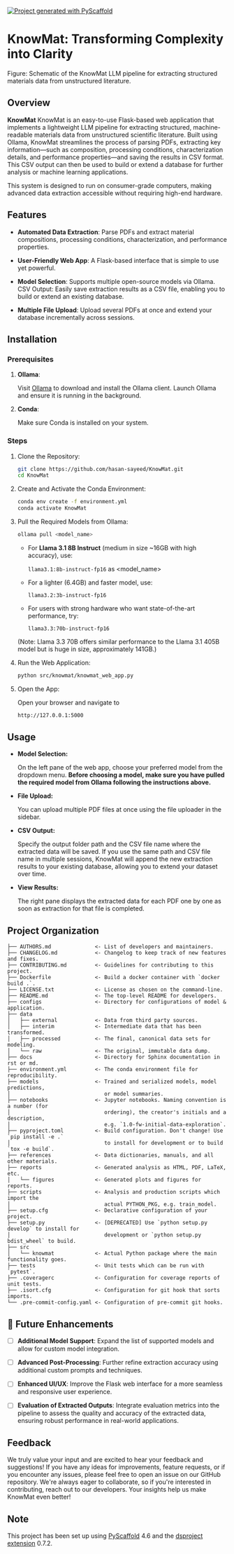 [![Project generated with PyScaffold](https://img.shields.io/badge/-PyScaffold-005CA0?logo=pyscaffold)](https://pyscaffold.org/)
<!-- These are examples of badges you might also want to add to your README. Update the URLs accordingly.
[![Built Status](https://api.cirrus-ci.com/github/<USER>/KnowMat.svg?branch=main)](https://cirrus-ci.com/github/<USER>/KnowMat)
[![ReadTheDocs](https://readthedocs.org/projects/KnowMat/badge/?version=latest)](https://KnowMat.readthedocs.io/en/stable/)
[![Coveralls](https://img.shields.io/coveralls/github/<USER>/KnowMat/main.svg)](https://coveralls.io/r/<USER>/KnowMat)
[![PyPI-Server](https://img.shields.io/pypi/v/KnowMat.svg)](https://pypi.org/project/KnowMat/)
[![Conda-Forge](https://img.shields.io/conda/vn/conda-forge/KnowMat.svg)](https://anaconda.org/conda-forge/KnowMat)
[![Monthly Downloads](https://pepy.tech/badge/KnowMat/month)](https://pepy.tech/project/KnowMat)
[![Twitter](https://img.shields.io/twitter/url/http/shields.io.svg?style=social&label=Twitter)](https://twitter.com/KnowMat)
-->

# **KnowMat**: Transforming Complexity into Clarity

Figure: Schematic of the KnowMat LLM pipeline for extracting structured materials data from unstructured literature.

## Overview

**KnowMat** KnowMat is an easy-to-use Flask-based web application that implements a lightweight LLM pipeline for extracting structured, machine-readable materials data from unstructured scientific literature. Built using Ollama, KnowMat streamlines the process of parsing PDFs, extracting key information—such as composition, processing conditions, characterization details, and performance properties—and saving the results in CSV format. This CSV output can then be used to build or extend a database for further analysis or machine learning applications.

This system is designed to run on consumer-grade computers, making advanced data extraction accessible without requiring high-end hardware.

## Features

- **Automated Data Extraction**: Parse PDFs and extract material compositions, processing conditions, characterization, and performance properties.

- **User-Friendly Web App**: A Flask-based interface that is simple to use yet powerful.

- **Model Selection**: Supports multiple open-source models via Ollama.
CSV Output: Easily save extraction results as a CSV file, enabling you to build or extend an existing database.

- **Multiple File Upload**: Upload several PDFs at once and extend your database incrementally across sessions.

## Installation

### Prerequisites

1. **Ollama**:

   Visit [Ollama](https://ollama.com/) to download and install the Ollama client. Launch Ollama and ensure it is running in the background.

2. **Conda**:

   Make sure Conda is installed on your system.

### Steps

1. Clone the Repository:

   ```bash
   git clone https://github.com/hasan-sayeed/KnowMat.git
   cd KnowMat
   ```

2. Create and Activate the Conda Environment:

   ```bash
   conda env create -f environment.yml
   conda activate KnowMat
   ```

3. Pull the Required Models from Ollama:

   ```bash
   ollama pull <model_name>
   ```

   - For **Llama 3.1 8B Instruct** (medium in size ~16GB with high accuracy), use:

      `llama3.1:8b-instruct-fp16` as <model_name>

   - For a lighter (6.4GB) and faster model, use:

      `llama3.2:3b-instruct-fp16`

   - For users with strong hardware who want state-of-the-art performance, try:

      `llama3.3:70b-instruct-fp16`

   (Note: Llama 3.3 70B offers similar performance to the Llama 3.1 405B model but is huge in size, approximately 141GB.)

4. Run the Web Application:

   ```bash
   python src/knowmat/knowmat_web_app.py
   ```

5. Open the App:

   Open your browser and navigate to

   ```bash
   http://127.0.0.1:5000
   ```


## Usage

- **Model Selection:**

   On the left pane of the web app, choose your preferred model from the dropdown menu. **Before choosing a model, make sure you have pulled the required model from Ollama following the instructions above.**

- **File Upload:**

   You can upload multiple PDF files at once using the file uploader in the sidebar.

- **CSV Output:**

   Specify the output folder path and the CSV file name where the extracted data will be saved. If you use the same path and CSV file name in multiple sessions, KnowMat will append the new extraction results to your existing database, allowing you to extend your dataset over time.

- **View Results:**

   The right pane displays the extracted data for each PDF one by one as soon as extraction for that file is completed.


## Project Organization

```
├── AUTHORS.md              <- List of developers and maintainers.
├── CHANGELOG.md            <- Changelog to keep track of new features and fixes.
├── CONTRIBUTING.md         <- Guidelines for contributing to this project.
├── Dockerfile              <- Build a docker container with `docker build .`.
├── LICENSE.txt             <- License as chosen on the command-line.
├── README.md               <- The top-level README for developers.
├── configs                 <- Directory for configurations of model & application.
├── data
│   ├── external            <- Data from third party sources.
│   ├── interim             <- Intermediate data that has been transformed.
│   ├── processed           <- The final, canonical data sets for modeling.
│   └── raw                 <- The original, immutable data dump.
├── docs                    <- Directory for Sphinx documentation in rst or md.
├── environment.yml         <- The conda environment file for reproducibility.
├── models                  <- Trained and serialized models, model predictions,
│                              or model summaries.
├── notebooks               <- Jupyter notebooks. Naming convention is a number (for
│                              ordering), the creator's initials and a description,
│                              e.g. `1.0-fw-initial-data-exploration`.
├── pyproject.toml          <- Build configuration. Don't change! Use `pip install -e .`
│                              to install for development or to build `tox -e build`.
├── references              <- Data dictionaries, manuals, and all other materials.
├── reports                 <- Generated analysis as HTML, PDF, LaTeX, etc.
│   └── figures             <- Generated plots and figures for reports.
├── scripts                 <- Analysis and production scripts which import the
│                              actual PYTHON_PKG, e.g. train_model.
├── setup.cfg               <- Declarative configuration of your project.
├── setup.py                <- [DEPRECATED] Use `python setup.py develop` to install for
│                              development or `python setup.py bdist_wheel` to build.
├── src
│   └── knowmat             <- Actual Python package where the main functionality goes.
├── tests                   <- Unit tests which can be run with `pytest`.
├── .coveragerc             <- Configuration for coverage reports of unit tests.
├── .isort.cfg              <- Configuration for git hook that sorts imports.
└── .pre-commit-config.yaml <- Configuration of pre-commit git hooks.
```

## 🚀 Future Enhancements

- [ ] **Additional Model Support**: Expand the list of supported models and allow for custom model integration.

- [ ] **Advanced Post-Processing**: Further refine extraction accuracy using additional custom prompts and techniques.

- [ ] **Enhanced UI/UX**: Improve the Flask web interface for a more seamless and responsive user experience.

- [ ] **Evaluation of Extracted Outputs**: Integrate evaluation metrics into the pipeline to assess the quality and accuracy of the extracted data, ensuring robust performance in real-world applications.

## Feedback

We truly value your input and are excited to hear your feedback and suggestions! If you have any ideas for improvements, feature requests, or if you encounter any issues, please feel free to open an issue on our GitHub repository. We're always eager to collaborate, so if you're interested in contributing, reach out to our developers. Your insights help us make KnowMat even better!

<!-- pyscaffold-notes -->

## Note

This project has been set up using [PyScaffold] 4.6 and the [dsproject extension] 0.7.2.

[conda]: https://docs.conda.io/
[pre-commit]: https://pre-commit.com/
[Jupyter]: https://jupyter.org/
[nbstripout]: https://github.com/kynan/nbstripout
[Google style]: http://google.github.io/styleguide/pyguide.html#38-comments-and-docstrings
[PyScaffold]: https://pyscaffold.org/
[dsproject extension]: https://github.com/pyscaffold/pyscaffoldext-dsproject
